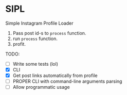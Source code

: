 # SIPL
Simple Instagram Profile Loader

1. Pass post id-s to `process` function.
2. run `process` function.
3. profit.

TODO: 
- [ ] Write some tests (lol)
- [x] CLI
- [x] Get post links automatically from profile
- [ ] PROPER CLI with command-line arguments parsing
- [ ] Allow programmatic usage